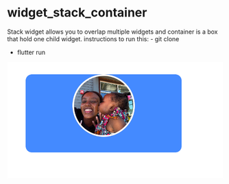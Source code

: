 # widget_stack_container

Stack widget allows you to overlap multiple widgets and container is a box that hold one child widget.
instructions to run this: - git clone 
- flutter run
 
![alt text](image.png)